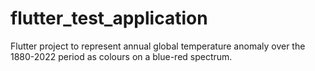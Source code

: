 # flutter_test_application

Flutter project to represent annual global temperature anomaly over the 1880-2022 period as colours on a blue-red spectrum.


